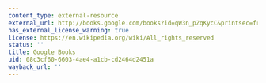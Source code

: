 ```yaml
---
content_type: external-resource
external_url: http://books.google.com/books?id=qW3n_pZqKycC&printsec=frontcover
has_external_license_warning: true
license: https://en.wikipedia.org/wiki/All_rights_reserved
status: ''
title: Google Books
uid: 08c3cf60-6603-4ae4-a1cb-cd2464d2451a
wayback_url: ''
---
```

